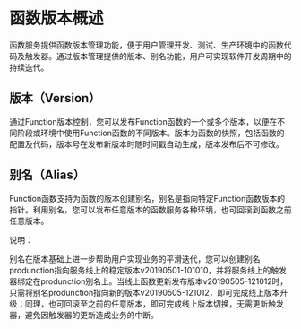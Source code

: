 # 函数版本概述
函数服务提供函数版本管理功能，便于用户管理开发、测试、生产环境中的函数代码及触发器。通过版本管理提供的版本、别名功能，用户可实现软件开发周期中的持续迭代。

## 版本（Version）
通过Function版本控制，您可以发布Function函数的一个或多个版本，以便在不同阶段或环境中使用Function函数的不同版本。版本为函数的快照，包括函数的配置及代码，版本号在发布新版本时随时间戳自动生成，版本发布后不可修改。

## 别名（Alias）
Function函数支持为函数的版本创建别名，别名是指向特定Function函数版本的指针。利用别名，您可以发布任意版本的函数服务各种环境，也可回滚到函数之前任意版本。

说明：

别名在版本基础上进一步帮助用户实现业务的平滑迭代，您可以创建别名produnction指向服务线上的稳定版本v20190501-101010，并将服务线上的触发器绑定在produnction别名上。当线上函数更新发布版本v20190505-121012时，只需将别名produnction指向新的版本v20190505-121012，即可完成线上版本升级；同理，也可回滚至之前的任意版本，即可完成线上版本切换，无需更新触发器，避免因触发器的更新造成业务的中断。

 
